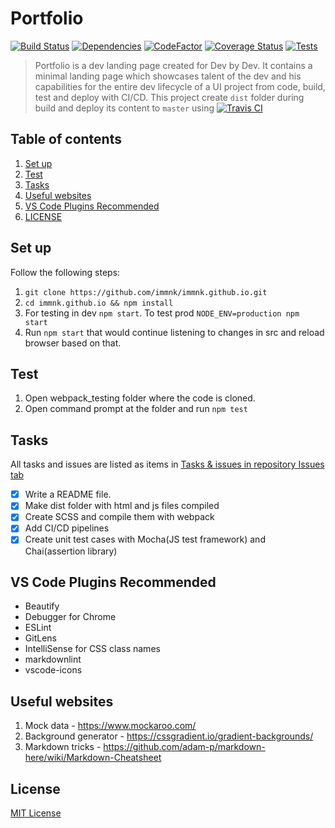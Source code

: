 # Portfolio

[![Build Status](https://travis-ci.com/immnk/immnk.github.io.svg?branch=dev)](https://travis-ci.com/immnk/immnk.github.io) [![Dependencies](https://david-dm.org/immnk/immnk.github.io.svg)](https://david-dm.org/) [![CodeFactor](https://www.codefactor.io/repository/github/immnk/immnk.github.io/badge)](https://www.codefactor.io/repository/github/immnk/immnk.github.io) [![Coverage Status](https://coveralls.io/repos/github/immnk/immnk.github.io/badge.svg?branch=dev)](https://coveralls.io/github/immnk/immnk.github.io?branch=dev) [![Tests](https://img.shields.io/badge/tests-covered-brightgreen.svg)](https://github.com/immnk/immnk.github.io/issues)

> Portfolio is a dev landing page created for Dev by Dev. It contains a minimal landing page which showcases talent of the dev and his capabilities for the entire dev lifecycle of a UI project from code, build, test and deploy with CI/CD. This project create `dist` folder during build and deploy its content to `master` using [![Travis CI](https://img.shields.io/badge/travis%20ci-enabled-brightgreen.svg)](https://travis-ci.com/immnk/immnk.github.io)

## Table of contents

1. [Set up](#set-up)
2. [Test](#test)
3. [Tasks](#tasks)
4. [Useful websites](#useful-websites)
5. [VS Code Plugins Recommended](#vs-code-plugins-recommended)
6. [LICENSE](#license)

## Set up

Follow the following steps:

1. `git clone https://github.com/immnk/immnk.github.io.git`
2. `cd immnk.github.io && npm install`
3. For testing in dev `npm start`. To test prod `NODE_ENV=production npm start`
4. Run `npm start` that would continue listening to changes in src and reload browser based on that.

## Test

1. Open webpack_testing folder where the code is cloned.
2. Open command prompt at the folder and run `npm test`

## Tasks

All tasks and issues are listed as items in [Tasks & issues in repository Issues tab](https://github.com/immnk/webpack-testing/issues)

- [x] Write a README file.
- [x] Make dist folder with html and js files compiled
- [x] Create SCSS and compile them with webpack
- [x] Add CI/CD pipelines
- [x] Create unit test cases with Mocha(JS test framework) and Chai(assertion library)

## VS Code Plugins Recommended

- Beautify
- Debugger for Chrome
- ESLint
- GitLens
- IntelliSense for CSS class names
- markdownlint
- vscode-icons

## Useful websites

1. Mock data - https://www.mockaroo.com/
2. Background generator - https://cssgradient.io/gradient-backgrounds/
3. Markdown tricks - https://github.com/adam-p/markdown-here/wiki/Markdown-Cheatsheet

## License

[MIT License](https://github.com/immnk/webpack-testing/blob/master/LICENSE)
